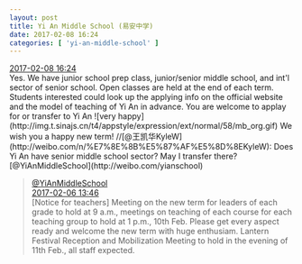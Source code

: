 ```yaml
---
layout: post
title: Yi An Middle School (易安中学)
date: 2017-02-08 16:24
categories: [ 'yi-an-middle-school' ]
---
```


<div class="weibo-info">
  <a href="http://weibo.com/6074218720/EuASoaSqH">2017-02-08 16:24</a>
</div>
Yes. We have junior school prep class, junior/senior middle school, and int'l sector of senior school. Open classes are held at the end of each term. Students interested could look up the applying info on the official website and the model of teaching of Yi An in advance. You are welcome to applay for or transfer to Yi An ![very happy](http://img.t.sinajs.cn/t4/appstyle/expression/ext/normal/58/mb_org.gif) We wish you a happy new term! //[@王凯华KyleW](http://weibo.com/n/%E7%8E%8B%E5%87%AF%E5%8D%8EKyleW): Does Yi An have senior middle school sector? May I transfer there? [@YiAnMiddleSchool](http://weibo.com/yianschool)

<!-- more -->

> <div class="weibo-post-name">
>   <a href="http://weibo.com/yianschool">@YiAnMiddleSchool</a>
> </div>
> <div class="weibo-info">
>   <a href="http://weibo.com/6074218720/EugZaFFV6">2017-02-06 13:46</a>
> </div>  
> [Notice for teachers] Meeting on the new term for leaders of each grade to hold at 9 a.m., meetings on teaching of each course for each teaching group to hold at 1 p.m., 10th Feb. Please get every aspect ready and welcome the new term with huge enthusiam. Lantern Festival Reception and Mobilization Meeting to hold in the evening of 11th Feb., all staff expected.
